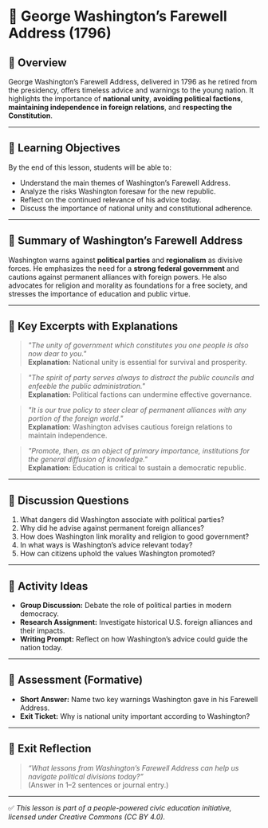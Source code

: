 # 📜 George Washington’s Farewell Address (1796)

## 🧭 Overview

George Washington’s Farewell Address, delivered in 1796 as he retired from the presidency, offers timeless advice and warnings to the young nation. It highlights the importance of **national unity**, **avoiding political factions**, **maintaining independence in foreign relations**, and **respecting the Constitution**.

---

## 🎯 Learning Objectives

By the end of this lesson, students will be able to:  
- Understand the main themes of Washington’s Farewell Address.  
- Analyze the risks Washington foresaw for the new republic.  
- Reflect on the continued relevance of his advice today.  
- Discuss the importance of national unity and constitutional adherence.

---

## 📘 Summary of Washington’s Farewell Address

Washington warns against **political parties** and **regionalism** as divisive forces. He emphasizes the need for a **strong federal government** and cautions against permanent alliances with foreign powers. He also advocates for religion and morality as foundations for a free society, and stresses the importance of education and public virtue.

---

## 📖 Key Excerpts with Explanations

> *"The unity of government which constitutes you one people is also now dear to you."*  
**Explanation:** National unity is essential for survival and prosperity.

> *"The spirit of party serves always to distract the public councils and enfeeble the public administration."*  
**Explanation:** Political factions can undermine effective governance.

> *"It is our true policy to steer clear of permanent alliances with any portion of the foreign world."*  
**Explanation:** Washington advises cautious foreign relations to maintain independence.

> *"Promote, then, as an object of primary importance, institutions for the general diffusion of knowledge."*  
**Explanation:** Education is critical to sustain a democratic republic.

---

## 💬 Discussion Questions

1. What dangers did Washington associate with political parties?  
2. Why did he advise against permanent foreign alliances?  
3. How does Washington link morality and religion to good government?  
4. In what ways is Washington’s advice relevant today?  
5. How can citizens uphold the values Washington promoted?

---

## 🧪 Activity Ideas

- **Group Discussion:** Debate the role of political parties in modern democracy.  
- **Research Assignment:** Investigate historical U.S. foreign alliances and their impacts.  
- **Writing Prompt:** Reflect on how Washington’s advice could guide the nation today.

---

## 📎 Assessment (Formative)

- **Short Answer:** Name two key warnings Washington gave in his Farewell Address.  
- **Exit Ticket:** Why is national unity important according to Washington?

---

## 🏁 Exit Reflection

> *“What lessons from Washington’s Farewell Address can help us navigate political divisions today?”*  
(Answer in 1–2 sentences or journal entry.)

---

✅ *This lesson is part of a people-powered civic education initiative, licensed under Creative Commons (CC BY 4.0).*

